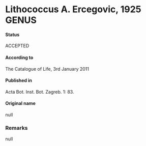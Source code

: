 Lithococcus A. Ercegovic, 1925 GENUS
=======

#### Status
ACCEPTED

#### According to
The Catalogue of Life, 3rd January 2011

#### Published in
Acta Bot. Inst. Bot. Zagreb. 1: 83.

#### Original name
null

### Remarks
null